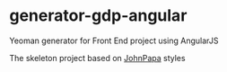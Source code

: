# generator-gdp-angular
Yeoman generator for Front End project using AngularJS

The skeleton project based on [JohnPapa](https://github.com/johnpapa/angular-styleguide) styles